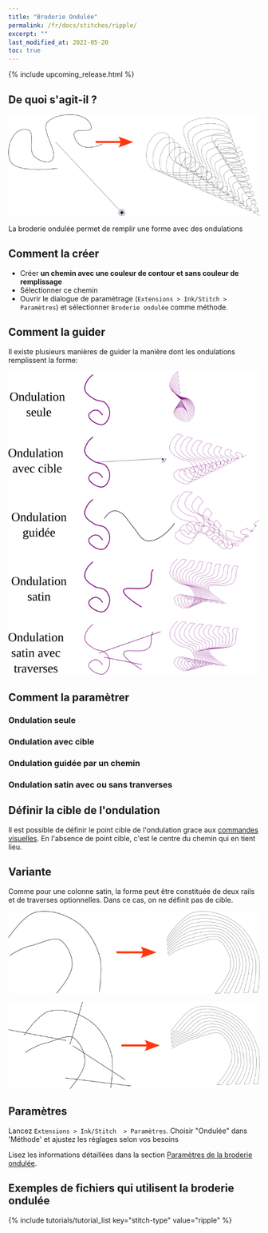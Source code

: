 ```yaml
---
title: "Broderie Ondulée"
permalink: /fr/docs/stitches/ripple/
excerpt: ""
last_modified_at: 2022-05-20
toc: true
---
```

{% include upcoming_release.html %}

## De quoi s'agit-il ?



![Ripple detail](/assets/images/docs/ripple-details.png)

La broderie ondulée permet de remplir une forme avec des ondulations

## Comment la créer

* Créer **un chemin avec une couleur de contour et sans couleur de remplissage**
* Sélectionner ce chemin
* Ouvrir le dialogue de paramètrage (`Extensions > Ink/Stitch > Paramètres`) et sélectionner `Broderie ondulée` comme méthode.

## Comment la guider

Il existe plusieurs manières de guider la manière dont les ondulations remplissent la forme:

![Les divers guidages](/assets/images/docs/fr/rippleways_fr.svg)

## Comment la paramètrer
### Ondulation seule
### Ondulation avec cible
### Ondulation guidée par un chemin
### Ondulation satin avec ou sans tranverses


## Définir la cible de l'ondulation
Il est possible de définir le point cible de l'ondulation grace aux [commandes visuelles](/fr/docs/commands/). En l'absence de point cible, c'est le centre
du chemin qui en tient lieu.

## Variante
Comme pour une colonne satin, la forme peut être constituée de deux rails et de traverses optionnelles. Dans ce cas, on ne définit pas de cible.

![Ripple detail](/assets/images/docs/ripple-detail-satin1.png)

![Ripple detail](/assets/images/docs/ripple-detail-satin2.png)

## Paramètres

Lancez `Extensions > Ink/Stitch  > Paramètres`. Choisir "Ondulée" dans 'Méthode' et ajustez les réglages selon vos besoins

Lisez les informations détaillées dans la section  [Paramètres de la broderie ondulée](/docs/params/#guided-fill-params).


##  Exemples de fichiers qui utilisent la broderie ondulée 
{% include tutorials/tutorial_list key="stitch-type" value="ripple" %}
